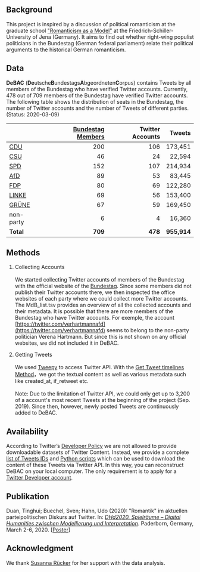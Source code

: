## Background
This project is inspired by a discussion of political romanticism at the graduate school ["Romanticism as a Model"](http://modellromantik.uni-jena.de/) at the Friedrich-Schiller-University of Jena (Germany). It aims to find out whether right-wing populist politicians in the Bundestag (German federal parliament) relate their political arguments to the historical German romanticism.

## Data
**DeBAC** (**De**utsche**B**undestags**A**bgeordneten**C**orpus) contains Tweets by all members of the Bundestag who have verified Twitter accounts. Currently, 478 out of 709 members of the Bundestag have verified Twitter accounts. The following table shows the distribution of seats in the Bundestag, the number of Twitter accounts and the number of Tweets of different parties.
<br/>(Status: 2020-03-09)

|   |[Bundestag Members](https://www.bundestag.de/abgeordnete)|Twitter Accounts|Tweets|
|---|---:|---:|---:|
|[CDU](https://www.cducsu.de/hier-stellt-die-cducsu-bundestagsfraktion-ihre-abgeordneten-vor)|200|106|173,451|
|[CSU](https://www.cducsu.de/hier-stellt-die-cducsu-bundestagsfraktion-ihre-abgeordneten-vor)|46|24|22,594|
|[SPD](https://www.spdfraktion.de/abgeordnete/alle)|152|107|214,934|
|[AfD](https://www.afdbundestag.de/abgeordnete/)|89|53|83,445|
|[FDP](https://www.fdpbt.de/fraktion/abgeordnete)|80|69|122,280|
|[LINKE](https://www.linksfraktion.de/fraktion/abgeordnete/)|69|56|153,400|
|[GRÜNE](https://www.gruene-bundestag.de/abgeordnete)|67|59|169,450|
|non-party|6|4|16,360|
|**Total**|**709**|**478**|**955,914**|

## Methods

1. Collecting Accounts
<br/><br/>We started collecting Twitter accounts of members of the Bundestag with the official website of the [Bundestag](https://www.bundestag.de/abgeordnete). Since some members did not publish their Twitter accounts there, we then inspected the office websites of each party where we could collect more Twitter accounts. The MdB_list.tsv provides an overview of all the collected accounts and their metadata. It is possible that there are more members of the Bundestag who have Twitter accounts. For exemple, the account [https://twitter.com/verhartmannafd](https://twitter.com/verhartmannafd) seems to belong to the non-party politician Verena Hartmann. But since this is not shown on any official websites, we did not included it in DeBAC.

2. Getting Tweets
<br/><br/>We used [Tweepy](https://www.tweepy.org/) to access Twitter API. With the [Get Tweet timelines Method](https://developer.twitter.com/en/docs/tweets/timelines/api-reference/get-statuses-user_timeline)，we got the textual content as well as various metadata such like created_at, if_retweet etc.
<br/><br/>Note: Due to the limitation of Twitter API, we could only get up to 3,200 of a account's most recent Tweets at the beginning of the project (Sep. 2019). Since then, however, newly posted Tweets are continuously added to DeBAC. 

## Availability

According to Twitter’s [Developer Policy](https://developer.twitter.com/en/developer-terms/agreement-and-policy) we are not allowed to provide downloadable datasets of Twitter Content. Instead, we provide a complete [list of Tweets IDs](tweets-meta.tsv) and [Python scripts](download_tweets.py) which can be used to download the content of these Tweets via Twitter API. In this way, you can reconstruct DeBAC on your local computer. The only requirement is to apply for a [Twitter Developer account](https://developer.twitter.com/).

## Publikation

Duan, Tinghui; Buechel, Sven; Hahn, Udo (2020): "Romantik" im aktuellen parteipolitischen Diskurs auf Twitter. In: [*DHd2020. Spielräume – Digital Humanities zwischen Modellierung und Interpretation*](https://dhd2020.de/). Paderborn, Germany, March 2-6, 2020. [[Poster](https://github.com/JULIELab/DeBAC/raw/master/DHd2020/Poster_dhd2020.pdf)]

## Acknowledgment

We thank [Susanna Rücker](https://github.com/susannaruecker) for her support with the data analysis.
